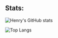 ## Stats:
![Henry's GitHub stats](https://readme-stats-eight-rho.vercel.app/api?username=lizard-heart&layout=compact&show_icons=true&theme=midnight-purple)

![Top Langs](https://readme-stats-eight-rho.vercel.app/api/top-langs/?username=lizard-heart&layout=compact&theme=midnight-purple)
